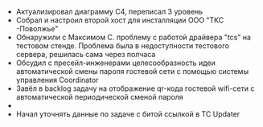 * Актуализировал диаграмму С4, переписал 3 уровень
* Собрал и настроил второй хост для инсталляции ООО "ТКС -Поволжье"
* Обнаружили с Максимом С. проблему с работой драйвера "tcs" на тестовом стенде. Проблема была в недоступности тестового сервера, решилась сама через полчаса
* Обсудил с пресейл-инженерами целесообразность идеи автоматической смены пароля гостевой сети с помощью системы управления Coordinator
* Завёл в backlog задачу на отображение qr-кода гостевой wifi-сети с автоматической периодической сменой пароля
* 
* Начал уточнять данные по задаче с битой ссылкой в TC Updater